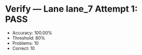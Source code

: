 # Verify — Lane lane_7 Attempt 1: PASS

- Accuracy: 100.00%
- Threshold: 80%
- Problems: 10
- Correct: 10